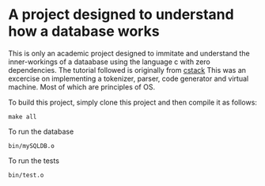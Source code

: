 
# A project designed to understand how a database works
This is only an academic project designed to immitate and understand the inner-workings of a dataabase using the language c with zero dependencies. The tutorial followed is originally from [cstack](https://cstack.github.io/db_tutorial/) This was an excercise on implementing a tokenizer, parser, code generator and virtual machine. Most of which are principles of OS.

To build this project, simply clone this project and then compile it as follows:
````
make all
````
To run the database
````
bin/mySQLDB.o
````
To run the tests
````
bin/test.o
````

